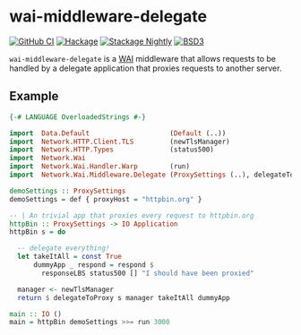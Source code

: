# wai-middleware-delegate

[![GitHub CI](https://github.com/adetokunbo/wai-middleware-delegate/actions/workflows/ci.yml/badge.svg)](https://github.com/adetokunbo/wai-middleware-delegate/actions)
[![Hackage](https://img.shields.io/hackage/v/wai-middleware-delegate.svg)](https://hackage.haskell.org/package/wai-middleware-delegate)
[![Stackage Nightly](http://stackage.org/package/wai-middleware-delegate/badge/nightly)](http://stackage.org/nightly/package/wai-middleware-delegate)
[![BSD3](https://img.shields.io/badge/license-BSD3-green.svg?dummy)](https://github.com/adetokunbo/wai-middleware-delegate/blob/master/LICENSE)

`wai-middleware-delegate` is a [WAI][1] middleware that allows requests to be
handled by a delegate application that proxies requests to another server.


## Example

```haskell
{-# LANGUAGE OverloadedStrings #-}

import  Data.Default                    (Default (..))
import  Network.HTTP.Client.TLS         (newTlsManager)
import  Network.HTTP.Types              (status500)
import  Network.Wai
import  Network.Wai.Handler.Warp        (run)
import  Network.Wai.Middleware.Delegate (ProxySettings (..), delegateToProxy)

demoSettings :: ProxySettings
demoSettings = def { proxyHost = "httpbin.org" }

-- | An trivial app that proxies every request to httpbin.org
httpBin :: ProxySettings -> IO Application
httpBin s = do

  -- delegate everything!
  let takeItAll = const True
      dummyApp _ respond = respond $
        responseLBS status500 [] "I should have been proxied"

  manager <- newTlsManager
  return $ delegateToProxy s manager takeItAll dummyApp

main :: IO ()
main = httpBin demoSettings >>= run 3000

```

[1]: https://hackage.haskell.org/package/wai
